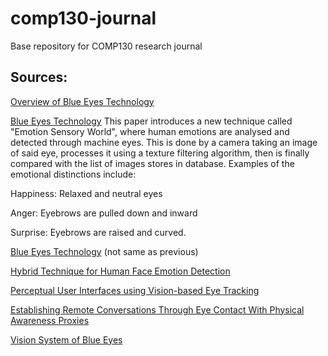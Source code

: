 # comp130-journal
Base repository for COMP130 research journal

## Sources:

[Overview of Blue Eyes Technology](http://www.internationaljournalssrg.org/IJEEE/2015/Volume2-Issue8/IJEEE-V2I8P109.pdf)

[Blue Eyes Technology](http://ieeexplore.ieee.org.ezproxy.falmouth.ac.uk/stamp/stamp.jsp?arnumber=6693995)
This paper introduces a new technique called "Emotion Sensory World", where human emotions are analysed and detected through machine eyes. This is done by a camera taking an image of said eye, processes it using a texture filtering algorithm, then is finally compared with the list of images stores in database. Examples of the emotional distinctions include: 

Happiness: Relaxed and neutral eyes

Anger: Eyebrows are pulled down and inward

Surprise: Eyebrows are raised and curved.

[Blue Eyes Technology](http://pnrsolution.org/Datacenter/Vol4/Issue1/70.pdf) (not same as previous)

[Hybrid Technique for Human Face Emotion Detection](http://ijsetr.com/uploads/435621IJSETR4235-180.pdf)

[Perceptual User Interfaces using Vision-based Eye Tracking](http://www.cc.gatech.edu/cpl/projects/multicameyetracking/papers/PrePrint.pdf)

[Establishing Remote Conversations Through Eye Contact With Physical Awareness Proxies](https://static1.squarespace.com/static/519d10a2e4b090350a2b66a0/t/51e5525be4b0ead5a3b6de6c/1373983323680/p948-jabarin.pdf)

[Vision System of Blue Eyes](https://www.ermt.net/docs/papers/Volume_3/4_April2014/V3N4-143.pdf)

